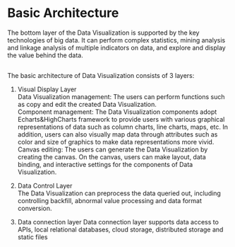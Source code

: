 # Basic Architecture

The bottom layer of the Data Visualization is supported by the key technologies of big data. It can perform complex statistics, mining analysis and linkage analysis of multiple indicators on data, and explore and display the value behind the data.
## 
The basic architecture of Data Visualization consists of 3 layers:<br>

1. Visual Display Layer<br>
Data Visualization management: The users can perform functions such as copy and edit the created Data Visualization. <br>
Component management: The Data Visualization components adopt Echarts&HighCharts framework to provide users with various graphical representations of data such as column charts, line charts, maps, etc. In addition, users can also visually map data through attributes such as color and size of graphics to make data representations more vivid. <br>
Canvas editing: The users can generate the Data Visualization by creating the canvas. On the canvas, users can make layout, data binding, and interactive settings for the components of Data Visualization. <br>
  
2. Data Control Layer<br>
<blank><blank>The Data Visualization can preprocess the data queried out, including controlling backfill, abnormal value processing and data format conversion.

3. Data connection layer
<blank><blank>Data connection layer supports data access to APIs, local relational databases, cloud storage, distributed storage and static files
## 

